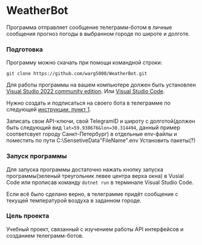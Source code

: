 # WeatherBot
Программа отправляет сообщение телеграмм-ботом в личные сообщения прогноз погоды в выбранном городе по широте и долготе.

### Подготовка 

Программу можно скачать при помощи командной строки:
``` 
git clone https://github.com/warg5000/WeatherBot.git
```

Для работы программы на вашем компьютере должен быть установлен [Visual Studio 2022 community edition](https://visualstudio.microsoft.com/ru/thank-you-downloading-visual-studio/?sku=Community&channel=Release&version=VS2022&source=VSLandingPage&passive=false&cid=2030). Или [Visual Studio Code](https://code.visualstudio.com/sha/download?build=stable&os=win32-x64-user).

Нужно создать и подписаться на своего бота в телеграмме по следующей [инструкции, пункт 1](https://habr.com/ru/articles/262247/).

Записать свои API-ключи, свой TelegramID и широту с долготой(должен быть следующий вид ```lat=59.938676&lon=30.314494```, данный пример соответсвует городу Санкт-Петербург) в отдельные env-файлы и поместить по пути C:\SensetiveData\"FileName".env
Установить пакеты(?)

### Запуск программы

Для запуска программы достаточно нажать кнопку запуска программы(зеленый треугольник левее центра верха окна) в Vusial Code или прописав команду ```dotnet run``` в терминале Visual Studio Code.



Если всё было сделано верно, в телеграмме придёт сообщение с текущей температурой воздуха в заданном городе.

### Цель проекта

Учебный проект, связанный с изучением работы API интерфейсов и созданием телеграмм-ботов.
